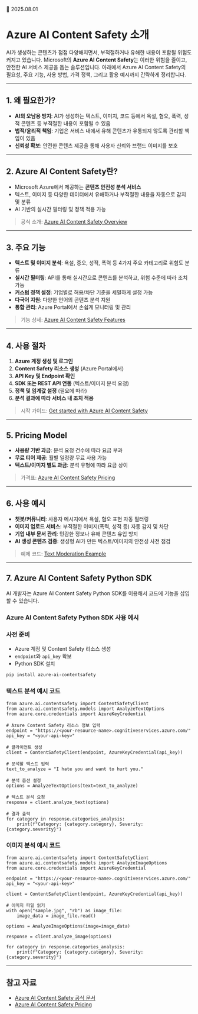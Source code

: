 📅 2025.08.01

# Azure AI Content Safety 소개

AI가 생성하는 콘텐츠가 점점 다양해지면서, 부적절하거나 유해한 내용이 포함될 위험도 커지고 있습니다. Microsoft의 **Azure AI Content Safety**는 이러한 위험을 줄이고, 안전한 AI 서비스 제공을 돕는 솔루션입니다. 아래에서 Azure AI Content Safety의 필요성, 주요 기능, 사용 방법, 가격 정책, 그리고 활용 예시까지 간략하게 정리합니다.

---

## 1. 왜 필요한가?

- **AI의 오남용 방지**: AI가 생성하는 텍스트, 이미지, 코드 등에서 욕설, 혐오, 폭력, 성적 콘텐츠 등 부적절한 내용이 포함될 수 있음
- **법적/윤리적 책임**: 기업은 서비스 내에서 유해 콘텐츠가 유통되지 않도록 관리할 책임이 있음
- **신뢰성 확보**: 안전한 콘텐츠 제공을 통해 사용자 신뢰와 브랜드 이미지를 보호

---

## 2. Azure AI Content Safety란?

- Microsoft Azure에서 제공하는 **콘텐츠 안전성 분석 서비스**
- 텍스트, 이미지 등 다양한 데이터에서 유해하거나 부적절한 내용을 자동으로 감지 및 분류
- AI 기반의 실시간 필터링 및 정책 적용 가능

> 공식 소개: [Azure AI Content Safety Overview](https://learn.microsoft.com/en-us/azure/ai-services/content-safety/overview)

---

## 3. 주요 기능

- **텍스트 및 이미지 분석**: 욕설, 증오, 성적, 폭력 등 4가지 주요 카테고리로 위험도 분류
- **실시간 필터링**: API를 통해 실시간으로 콘텐츠를 분석하고, 위험 수준에 따라 조치 가능
- **커스텀 정책 설정**: 기업별로 허용/차단 기준을 세밀하게 설정 가능
- **다국어 지원**: 다양한 언어의 콘텐츠 분석 지원
- **통합 관리**: Azure Portal에서 손쉽게 모니터링 및 관리

> 기능 상세: [Azure AI Content Safety Features](https://learn.microsoft.com/en-us/azure/ai-services/content-safety/concepts/what-is-content-safety)

---

## 4. 사용 절차

1. **Azure 계정 생성 및 로그인**
2. **Content Safety 리소스 생성** (Azure Portal에서)
3. **API Key 및 Endpoint 확인**
4. **SDK 또는 REST API 연동** (텍스트/이미지 분석 요청)
5. **정책 및 임계값 설정** (필요에 따라)
6. **분석 결과에 따라 서비스 내 조치 적용**

> 시작 가이드: [Get started with Azure AI Content Safety](https://learn.microsoft.com/en-us/azure/ai-services/content-safety/quickstarts/get-started)

---

## 5. Pricing Model

- **사용량 기반 과금**: 분석 요청 건수에 따라 요금 부과
- **무료 티어 제공**: 월별 일정량 무료 사용 가능
- **텍스트/이미지 별도 과금**: 분석 유형에 따라 요금 상이

> 가격표: [Azure AI Content Safety Pricing](https://azure.microsoft.com/en-us/pricing/details/ai-content-safety/)

---

## 6. 사용 예시

- **챗봇/커뮤니티**: 사용자 메시지에서 욕설, 혐오 표현 자동 필터링
- **이미지 업로드 서비스**: 부적절한 이미지(폭력, 성적 등) 자동 감지 및 차단
- **기업 내부 문서 관리**: 민감한 정보나 유해 콘텐츠 유입 방지
- **AI 생성 콘텐츠 검증**: 생성형 AI가 만든 텍스트/이미지의 안전성 사전 점검

> 예제 코드: [Text Moderation Example](https://learn.microsoft.com/en-us/azure/ai-services/content-safety/quickstarts/text-analysis)

---

## 7. Azure AI Content Safety Python SDK

AI 개발자는 Azure AI Content Safety Python SDK를 이용해서 코드에 기능을 삽입할 수 있습니다.
### Azure AI Content Safety Python SDK 사용 예시

### 사전 준비

- Azure 계정 및 Content Safety 리소스 생성
- `endpoint`와 `api_key` 확보
- Python SDK 설치

```bash
pip install azure-ai-contentsafety
```

### 텍스트 분석 예시 코드

```
from azure.ai.contentsafety import ContentSafetyClient
from azure.ai.contentsafety.models import AnalyzeTextOptions
from azure.core.credentials import AzureKeyCredential

# Azure Content Safety 리소스 정보 입력
endpoint = "https://<your-resource-name>.cognitiveservices.azure.com/"
api_key = "<your-api-key>"

# 클라이언트 생성
client = ContentSafetyClient(endpoint, AzureKeyCredential(api_key))

# 분석할 텍스트 입력
text_to_analyze = "I hate you and want to hurt you."

# 분석 옵션 설정
options = AnalyzeTextOptions(text=text_to_analyze)

# 텍스트 분석 요청
response = client.analyze_text(options)

# 결과 출력
for category in response.categories_analysis:
    print(f"Category: {category.category}, Severity: {category.severity}")

```

### 이미지 분석 예시 코드

```
from azure.ai.contentsafety import ContentSafetyClient
from azure.ai.contentsafety.models import AnalyzeImageOptions
from azure.core.credentials import AzureKeyCredential

endpoint = "https://<your-resource-name>.cognitiveservices.azure.com/"
api_key = "<your-api-key>"

client = ContentSafetyClient(endpoint, AzureKeyCredential(api_key))

# 이미지 파일 읽기
with open("sample.jpg", "rb") as image_file:
    image_data = image_file.read()

options = AnalyzeImageOptions(image=image_data)

response = client.analyze_image(options)

for category in response.categories_analysis:
    print(f"Category: {category.category}, Severity: {category.severity}")
```

---

## 참고 자료

- [Azure AI Content Safety 공식 문서](https://learn.microsoft.com/en-us/azure/ai-services/content-safety/)
- [Azure AI Content Safety Pricing](https://azure.microsoft.com/en-us/pricing/details/ai-content-safety/)
